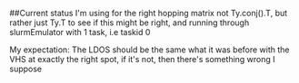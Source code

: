 ##Current status
I'm using for the right hopping matrix not Ty.conj().T, but rather just Ty.T to see if this might be right, and running through slurmEmulator with 1 task, i.e taskid 0

My expectation: The LDOS should be the same what it was before with the VHS at exactly the right spot, if it's not, then there's something wrong I suppose
